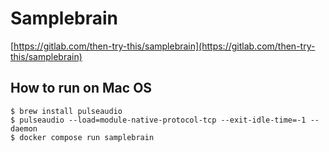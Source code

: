 # Samplebrain

[https://gitlab.com/then-try-this/samplebrain](https://gitlab.com/then-try-this/samplebrain)

## How to run on Mac OS

```
$ brew install pulseaudio
$ pulseaudio --load=module-native-protocol-tcp --exit-idle-time=-1 --daemon
$ docker compose run samplebrain
```